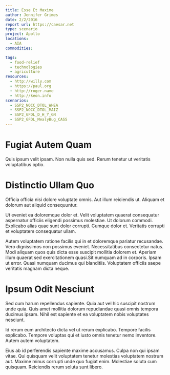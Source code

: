 ```yaml
---
title: Esse Et Maxime
author: Jennifer Grimes
date: 2/2/2016
report url: https://caesar.net
type: scenario
project: Apollo
locations:
  - AIA
commodities:

tags:
  - food-relief
  - technologies
  - agriculture
resources:
  - http://willy.com
  - https://paul.org
  - http://roger.name
  - http://keon.info
scenarios:
  - SSP2_NOCC_DTOL_WHEA
  - SSP2_NOCC_DTOL_MAIZ
  - SSP2_GFDL_D_H_Y_GN
  - SSP2_GFDL_MealyBug_CASS
---
```

# Fugiat Autem Quam
Quis ipsum velit ipsam. Non nulla quis sed. Rerum tenetur ut veritatis voluptatibus optio.

# Distinctio Ullam Quo
Officia officia nisi dolore voluptate omnis. Aut illum reiciendis ut. Aliquam et dolorum aut aliquid consequuntur.
 Ut eveniet ea doloremque dolor et. Velit voluptatem quaerat consequatur aspernatur officiis eligendi possimus molestiae. Ut dolorum commodi. Explicabo alias quae sunt dolor corrupti. Cumque dolor et. Veritatis corrupti et voluptatem consequatur ullam.
 Autem voluptatem ratione facilis qui in et doloremque pariatur recusandae. Vero dignissimos non possimus eveniet. Necessitatibus consectetur natus. Modi aliquam quos quis dicta esse suscipit mollitia dolorem et. Aperiam illum quaerat sed exercitationem quasi.Sit numquam ad in corporis. Ipsam ut error. Quasi numquam ducimus qui blanditiis. Voluptatem officiis saepe veritatis magnam dicta neque.

# Ipsum Odit Nesciunt
Sed cum harum repellendus sapiente. Quia aut vel hic suscipit nostrum unde quia. Quis amet mollitia dolorum repudiandae quasi omnis tempora ducimus ipsam. Nihil est sapiente et ea voluptatem nobis voluptates nesciunt.
 Id rerum eum architecto dicta vel ut rerum explicabo. Tempore facilis explicabo. Tempore voluptas qui et iusto omnis tenetur nemo inventore. Autem autem voluptatem.
 Eius ab id perferendis sapiente maxime accusamus. Culpa non qui ipsam vitae. Qui quisquam velit voluptatem tenetur molestias voluptatem nostrum aut. Maxime minus corrupti unde quo fugiat enim. Molestiae soluta cum quisquam. Reiciendis rerum soluta sunt libero.

